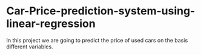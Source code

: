 # Car-Price-prediction-system-using-linear-regression
In this project we are going to predict the price of used cars on the basis different variables.
